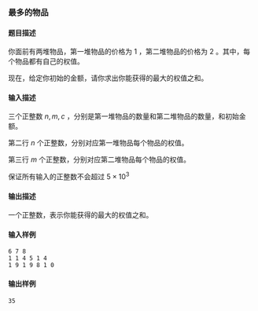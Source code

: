 ### 最多的物品

#### 题目描述

你面前有两堆物品，第一堆物品的价格为 $1$ ，第二堆物品的价格为 $2$ 。其中，每个物品都有自己的权值。

现在，给定你初始的金额，请你求出你能获得的最大的权值之和。

#### 输入描述

三个正整数 $n,m,c$ ，分别是第一堆物品的数量和第二堆物品的数量，和初始金额。

第二行 $n$ 个正整数，分别对应第一堆物品每个物品的权值。

第三行 $m$ 个正整数，分别对应第二堆物品每个物品的权值。

保证所有输入的正整数不会超过 $5 \times 10 ^ 3$

#### 输出描述

一个正整数，表示你能获得的最大的权值之和。

#### 输入样例

```
6 7 8
1 1 4 5 1 4
1 9 1 9 8 1 0
```

#### 输出样例

```
35
```
